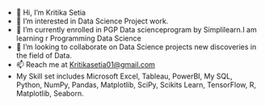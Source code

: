 - 👋 Hi, I’m Kritika Setia
- 👀 I’m interested in Data Science Project work.
- 🌱 I’m currently enrolled in PGP Data scienceprogram by Simplilearn.I am learning r Programming Data Science
- 💞️ I’m looking to collaborate on Data Science projects new discoveries in the field of Data.
- 📫 Reach me at Kritikasetia01@gmail.com
- My Skill set includes Microsoft Excel, Tableau, PowerBI, My SQL, Python, NumPy, Pandas, Matplotlib, SciPy, Scikits Learn, TensorFlow, R, Matplotlib, Seaborn.


<!---
Kritika_Setia/kritikasetia01 is a ✨ special ✨ repository because its `README.md` (this file) appears on your GitHub profile.
You can click the Preview link to take a look at your changes.
--->
